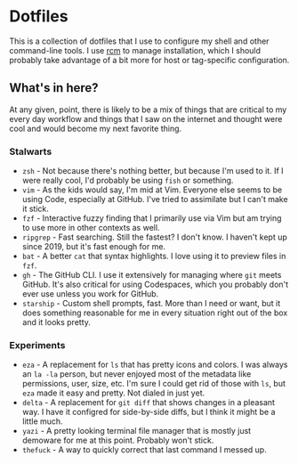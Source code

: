 # Dotfiles

This is a collection of dotfiles that I use to configure my shell and other
command-line tools. I use [rcm] to manage installation, which I should probably
take advantage of a bit more for host or tag-specific configuration.

[rcm]: https://github.com/thoughtbot/rcm

## What's in here?

At any given, point, there is likely to be a mix of things that are critical to
my every day workflow and things that I saw on the internet and thought were
cool and would become my next favorite thing.

### Stalwarts

- `zsh` - Not because there's nothing better, but because I'm used to it. If I
  were really cool, I'd probably be using `fish` or something.
- `vim` - As the kids would say, I'm mid at Vim. Everyone else seems to be using
  Code, especially at GitHub. I've tried to assimilate but I can't make it
  stick.
- `fzf` - Interactive fuzzy finding that I primarily use via Vim but am trying
  to use more in other contexts as well.
- `ripgrep` - Fast searching. Still the fastest? I don't know. I haven't kept up
  since 2019, but it's fast enough for me.
- `bat` - A better `cat` that syntax highlights. I love using it to preview
  files in `fzf`.
- `gh` - The GitHub CLI. I use it extensively for managing where `git` meets
  GitHub. It's also critical for using Codespaces, which you probably don't ever
  use unless you work for GitHub.
- `starship` - Custom shell prompts, fast. More than I need or want, but it does
  something reasonable for me in every situation right out of the box and it
  looks pretty.

### Experiments

- `eza` - A replacement for `ls` that has pretty icons and colors. I was always
  an `la -la` person, but never enjoyed most of the metadata like permissions,
  user, size, etc. I'm sure I could get rid of those with `ls`, but `eza` made
  it easy and pretty. Not dialed in just yet.
- `delta` - A replacement for `git diff` that shows changes in a pleasant way. I
  have it configred for side-by-side diffs, but I think it might be a little
  much.
- `yazi` - A pretty looking terminal file manager that is mostly just demoware
  for me at this point. Probably won't stick.
- `thefuck` - A way to quickly correct that last command I messed up.
